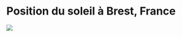 # Position du soleil à Brest, France

<img src="https://raw.githubusercontent.com/gmaze/brest_sun_position/master/position_soleil.png"/> 
